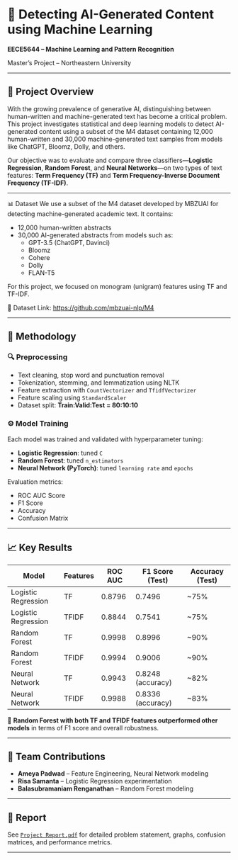 # 🤖 Detecting AI-Generated Content using Machine Learning

**EECE5644 – Machine Learning and Pattern Recognition**

Master’s Project – Northeastern University

---

## 📘 Project Overview

With the growing prevalence of generative AI, distinguishing between human-written and machine-generated text has become a critical problem. This project investigates statistical and deep learning models to detect AI-generated content using a subset of the M4 dataset containing 12,000 human-written and 30,000 machine-generated text samples from models like ChatGPT, Bloomz, Dolly, and others.

Our objective was to evaluate and compare three classifiers—**Logistic Regression**, **Random Forest**, and **Neural Networks**—on two types of text features: **Term Frequency (TF)** and **Term Frequency-Inverse Document Frequency (TF-IDF)**.

---

📊 Dataset
We use a subset of the M4 dataset developed by MBZUAI for detecting machine-generated academic text. It contains:

- 12,000 human-written abstracts
- 30,000 AI-generated abstracts from models such as:
  - GPT-3.5 (ChatGPT, Davinci)
  - Bloomz
  - Cohere
  - Dolly
  - FLAN-T5

For this project, we focused on monogram (unigram) features using TF and TF-IDF.

🔗 Dataset Link: https://github.com/mbzuai-nlp/M4

---

## 🧪 Methodology

### 🔍 Preprocessing

- Text cleaning, stop word and punctuation removal
- Tokenization, stemming, and lemmatization using NLTK
- Feature extraction with `CountVectorizer` and `TfidfVectorizer`
- Feature scaling using `StandardScaler`
- Dataset split: **Train\:Valid\:Test = 80:10:10**

### ⚙️ Model Training

Each model was trained and validated with hyperparameter tuning:

- **Logistic Regression**: tuned `C`
- **Random Forest**: tuned `n_estimators`
- **Neural Network (PyTorch)**: tuned `learning rate` and `epochs`

Evaluation metrics:

- ROC AUC Score
- F1 Score
- Accuracy
- Confusion Matrix

---

## 📈 Key Results

| Model               | Features | ROC AUC | F1 Score (Test)   | Accuracy (Test) |
| ------------------- | -------- | ------- | ----------------- | --------------- |
| Logistic Regression | TF       | 0.8796  | 0.7496            | \~75%           |
| Logistic Regression | TFIDF    | 0.8844  | 0.7541            | \~75%           |
| Random Forest       | TF       | 0.9998  | 0.8996            | \~90%           |
| Random Forest       | TFIDF    | 0.9994  | 0.9006            | \~90%           |
| Neural Network      | TF       | 0.9943  | 0.8248 (accuracy) | \~82%           |
| Neural Network      | TFIDF    | 0.9988  | 0.8336 (accuracy) | \~83%           |

🎯 **Random Forest with both TF and TFIDF features outperformed other models** in terms of F1 score and overall robustness.

---

## 🧠 Team Contributions

- **Ameya Padwad** – Feature Engineering, Neural Network modeling
- **Risa Samanta** – Logistic Regression experimentation
- **Balasubramaniam Renganathan** – Random Forest modeling

---

## 📄 Report

See [`Project Report.pdf`](./Project%20Report.pdf) for detailed problem statement, graphs, confusion matrices, and performance metrics.

---
